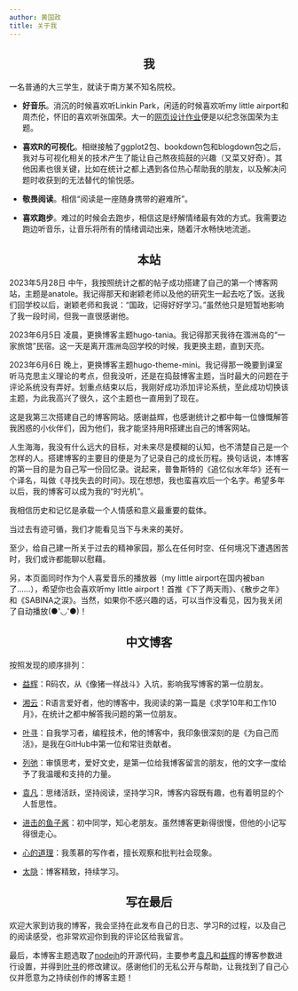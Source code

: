 ```yaml
---
author: 黄国政
title: 关于我
---
```


<style>
h2, h3 {
  text-align: center;
  font-weight: bold;
}
</style>

## 我

一名普通的大三学生，就读于南方某不知名院校。  

 * **好音乐**。消沉的时候喜欢听Linkin Park，闲适的时候喜欢听my little airport和周杰伦，怀旧的喜欢听张国荣。大一的[网页设计作业](https://Leslie-Cheung.netlify.app)便是以纪念张国荣为主题。
  
 * **喜欢R的可视化**。相继接触了ggplot2包、bookdown包和blogdown包之后，我对与可视化相关的技术产生了能让自己熬夜捣鼓的兴趣（又菜又好奇）。其他因素也很关键，比如在统计之都上遇到各位热心帮助我的朋友，以及解决问题时收获到的无法替代的愉悦感。
  
 * **敬畏阅读**。相信“阅读是一座随身携带的避难所”。
  
 * **喜欢跑步**。难过的时候会去跑步，相信这是纾解情绪最有效的方式。我需要边跑边听音乐，让音乐将所有的情绪调动出来，随着汗水畅快地流逝。  

## 本站

2023年5月28日 中午，我按照统计之都的帖子成功搭建了自己的第一个博客网站，主题是anatole。我记得那天和谢颖老师以及他的研究生一起去吃了饭。送我们回学校以后，谢颖老师和我说：“国政，记得好好学习。”虽然他只是短暂地影响了我一段时间，但我一直很感谢他。

2023年6月5日 凌晨，更换博客主题hugo-tania。我记得那天我待在涠洲岛的“一家旅馆”民宿。这一天是离开涠洲岛回学校的时候，我更换主题，直到天亮。

2023年6月6日 晚上，更换博客主题hugo-theme-mini。我记得那一晚要到课室听马克思主义理论的考点，但我没听，还是在捣鼓博客主题，当时最大的问题在于评论系统没有弄好。划重点结束以后，我刚好成功添加评论系统，至此成功切换该主题，为此我高兴了很久，这个主题也一直用到了现在。

这是我第三次搭建自己的博客网站。感谢益辉，也感谢统计之都中每一位慷慨解答我困惑的小伙伴们，因为他们，我才能坚持用R搭建出自己的博客网站。

人生海海，我没有什么远大的目标，对未来尽是模糊的认知，也不清楚自己是一个怎样的人。搭建博客的主要目的便是为了记录自己的成长历程。换句话说，本博客的第一目的是为自己写一份回忆录。说起来，普鲁斯特的《追忆似水年华》还有一个译名，叫做《寻找失去的时间》。现在想想，我也蛮喜欢后一个名字。希望多年以后，我的博客可以成为我的“时光机”。

我相信历史和记忆是承载一个人情感和意义最重要的载体。

当过去有迹可循，我们才能看见当下与未来的美好。

至少，给自己建一所关于过去的精神家园，那么在任何时空、任何境况下遭遇困苦时，我们或许都能聊以慰藉。

另，本页面同时作为个人喜爱音乐的播放器（my little airport在国内被ban了……），希望你也会喜欢听my little airport！首推《下了两天雨》、《散步之年》和《SABINA之涙》。当然，如果你不感兴趣的话，可以当作没看见，因为我关闭了自动播放(●'◡'●)！

## 中文博客

按照发现的顺序排列：

* [益辉](https://yihui.org)：R码农，从《像猪一样战斗》入坑，影响我写博客的第一位朋友。

* [湘云](https://xiangyun.rbind.io)：R语言爱好者，他的博客中，我阅读的第一篇是《求学10年和工作10月》，在统计之都中解答我问题的第一位朋友。

* [叶寻](https://cyrusyip.org)：自我学习者，编程技术，他的博客中，我印象很深刻的是《为自己而活》，是我在GitHub中第一位和常驻贡献者。

* [列弛](https://www.liechi.org)：审慎思考，爱好文史，是第一位给我博客留言的朋友，他的文字一度给予了我温暖和支持的力量。

* [袁凡](https://yuanfan.rbind.io)：思绪活跃，坚持阅读，坚持学习R，博客内容既有趣，也有着明显的个人哲思性。

* [进击的鱼子酱](https://dylanyu233.rbind.io)：初中同学，知心老朋友。虽然博客更新得很慢，但他的小记写得很走心。

* [心的道理](https://stephenleng.com/)：我羡慕的写作者，擅长观察和批判社会现象。

* [太隐](https://wangyurui.com/)：博客精致，持续学习。

## 写在最后

欢迎大家到访我的博客，我会坚持在此发布自己的日志、学习R的过程，以及自己的阅读感受，也非常欢迎你到我的评论区给我留言。

最后，本博客主题选取了[nodejh](https://github.com/nodejh/hugo-theme-mini)的开源代码，主要参考[袁凡](https://yuanfan.rbind.io)和[益辉](https://yihui.org)的博客参数进行设置，并得到[叶寻](https://cyrusyip.org)的修改建议。感谢他们的无私公开与帮助，让我找到了自己心仪并愿意为之持续创作的博客主题！